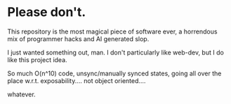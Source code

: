# Please don't. 

This repository is the most magical piece of software ever, a horrendous mix of programmer hacks and AI generated slop. 

I just wanted something out, man. I don't particularly like web-dev, but I do like this project idea. 

So much O(n^10) code, unsync/manually synced states, going all over the place w.r.t. exposability.... not object oriented....

whatever. 